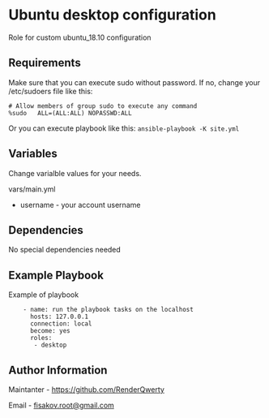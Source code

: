 Ubuntu desktop configuration
=========

Role for custom ubuntu_18.10 configuration

Requirements
------------


Make sure that you can execute sudo without password. If no, change your /etc/sudoers file like this:
```
# Allow members of group sudo to execute any command
%sudo	ALL=(ALL:ALL) NOPASSWD:ALL
```
Or you can execute playbook like this: `ansible-playbook -K site.yml`

Variables
--------------

Change varialble values for your needs.

vars/main.yml
 - username - your account username

Dependencies
------------

No special dependencies needed

Example Playbook
----------------

Example of playbook

```
    - name: run the playbook tasks on the localhost
      hosts: 127.0.0.1
      connection: local
      become: yes
      roles:
       - desktop
```

Author Information
------------------
Maintanter - https://github.com/RenderQwerty

Email - fisakov.root@gmail.com
